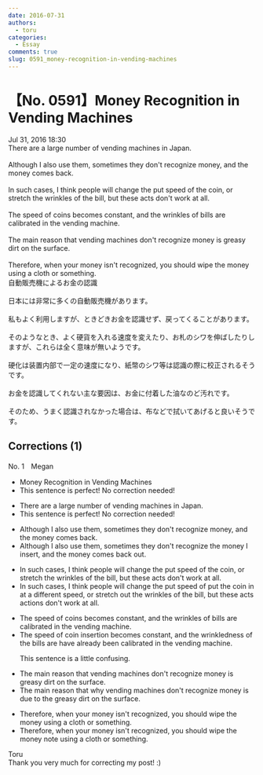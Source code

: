 ```yaml
---
date: 2016-07-31
authors:
  - toru
categories:
  - Essay
comments: true
slug: 0591_money-recognition-in-vending-machines
---
```


# 【No. 0591】Money Recognition in Vending Machines
<div class="date">Jul 31, 2016 18:30</div>
<div id="post"><div id="body_show_ori">
There are a large number of vending machines in Japan.<br/><br/>Although I also use them, sometimes they don't recognize money, and the money comes back.<br/><br/>In such cases, I think people will change the put speed of the coin, or stretch the wrinkles of the bill, but these acts don't work at all.<br/><br/>The speed of coins becomes constant, and the wrinkles of bills are calibrated in the vending machine.<br/><br/>The main reason that vending machines don't recognize money is greasy dirt on the surface.<br/><br/>Therefore, when your money isn't recognized, you should wipe the money using a cloth or something.
</div></div>

<!-- more -->

<div id="post_ja"><div id="body_show_mo">
自動販売機によるお金の認識<br/><br/>日本には非常に多くの自動販売機があります。<br/><br/>私もよく利用しますが、ときどきお金を認識せず、戻ってくることがあります。<br/><br/>そのようなとき、よく硬貨を入れる速度を変えたり、お札のシワを伸ばしたりしますが、これらは全く意味が無いようです。<br/><br/>硬化は装置内部で一定の速度になり、紙幣のシワ等は認識の際に校正されるそうです。<br/><br/>お金を認識してくれない主な要因は、お金に付着した油なのど汚れです。<br/><br/>そのため、うまく認識されなかった場合は、布などで拭いてあげると良いそうです。
</div></div>

## Corrections (1)
<div id="block"><div class="first_name"> No. 1　<span class="just_name">Megan</span></div><div id="block2">
<ul class="correction_field">
<li class="incorrect">Money Recognition in Vending Machines</li>
<li class="corrected perfect">This sentence is perfect! No correction needed!</li>
</ul>
<ul class="correction_field">
<li class="incorrect">There are a large number of vending machines in Japan.</li>
<li class="corrected perfect">This sentence is perfect! No correction needed!</li>
</ul>
<ul class="correction_field">
<li class="incorrect">Although I also use them, sometimes they don't recognize money, and the money comes back.</li>
<li class="corrected correct">
Although I <span class="sline">also</span> use them, sometimes they don't recognize <span class="f_red">the</span> money <span class="f_red">I insert</span>, and the money comes back <span class="f_red">out</span>.
</li>
</ul>
<ul class="correction_field">
<li class="incorrect">In such cases, I think people will change the put speed of the coin, or stretch the wrinkles of the bill, but these acts don't work at all.</li>
<li class="corrected correct">
In such cases, I think people will <span class="sline">change the put speed of</span> <span class="f_red">put</span> the coin <span class="f_red">in at a different speed</span>, or stretch <span class="f_red">out</span> the wrinkles of the bill, but these <span class="sline">acts</span> <span class="f_red">actions</span> don't work at all.
</li>
</ul>
<ul class="correction_field">
<li class="incorrect">The speed of coins becomes constant, and the wrinkles of bills are calibrated in the vending machine.</li>
<li class="corrected correct">
The speed of coin <span class="f_red">insertion</span> <span class="sline">becomes constant,</span> and the <span class="f_red">wrinkledness</span> of <span class="f_red">the</span> bills <span class="sline">are</span> <span class="f_red">have already been</span> calibrated in the vending machine.
<p class="correction_comment">This sentence is a little confusing.</p>
</li>
</ul>
<ul class="correction_field">
<li class="incorrect">The main reason that vending machines don't recognize money is greasy dirt on the surface.</li>
<li class="corrected correct">
The main reason <span class="sline">that</span> <span class="f_red">why</span> vending machines don't recognize money is <span class="f_red">due to the</span> greasy dirt on the surface.
</li>
</ul>
<ul class="correction_field">
<li class="incorrect">Therefore, when your money isn't recognized, you should wipe the money using a cloth or something.</li>
<li class="corrected correct">
Therefore, when your money isn't recognized, you should wipe the <span class="sline">money</span> <span class="f_red">note</span> using a cloth or something.
</li>
</ul>
</div><div class="name"><span class="just_name">Toru</span><br>
Thank you very much for correcting my post! :)
</div>
</div>
